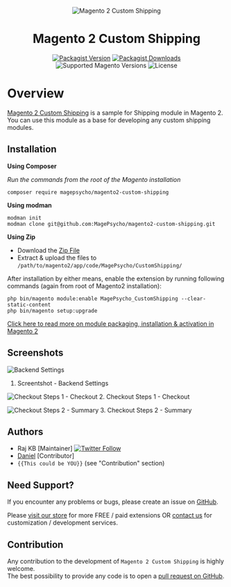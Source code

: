 <div align="center">

![Magento 2 Custom Shipping](https://i.imgur.com/d8QEHRb.png)
# Magento 2 Custom Shipping

</div>

<div align="center">

[![Packagist Version](https://img.shields.io/github/v/tag/MagePsycho/magento2-custom-shipping?sort=semver&label=packagist&style=for-the-badge)](https://packagist.org/packages/magepsycho/magento2-custom-shipping)
[![Packagist Downloads](https://img.shields.io/packagist/dt/magepsycho/magento2-custom-shipping.svg?style=for-the-badge)](https://packagist.org/packages/magepsycho/magento2-custom-shipping/stats)
![Supported Magento Versions](https://img.shields.io/badge/magento-%202.2_|2.3_|_2.4-brightgreen.svg?logo=magento&longCache=true&style=for-the-badge)
![License](https://img.shields.io/badge/license-MIT-green?color=%23234&style=for-the-badge)

</div>

Overview
==================

[Magento 2 Custom Shipping](https://www.magepsycho.com/magento-2-custom-shipping.html) is a sample for Shipping module in Magento 2.   
You can use this module as a base for developing any custom shipping modules.

Installation
-------------
**Using Composer**

*Run the commands from the root of the Magento installation*
```
composer require magepsycho/magento2-custom-shipping
```

**Using modman**
```
modman init
modman clone git@github.com:MagePsycho/magento2-custom-shipping.git
```

**Using Zip**
* Download the [Zip File](https://github.com/MagePsycho/magento2-custom-shipping/archive/master.zip)
* Extract & upload the files to `/path/to/magento2/app/code/MagePsycho/CustomShipping/`

After installation by either means, enable the extension by running following commands (again from root of Magento2 installation):
```
php bin/magento module:enable MagePsycho_CustomShipping --clear-static-content
php bin/magento setup:upgrade
```


[Click here to read more on module packaging, installation & activation in Magento 2](http://www.blog.magepsycho.com/install-magento-2-module-from-github-or-bitbucket-repository-using-composer/)

Screenshots
-----------
![Backend Settings](http://www.blog.magepsycho.com/wp-content/uploads/2015/12/magento2-custom-shipping.png "Backend Settings")
1. Screentshot - Backend Settings

![Checkout Steps 1 - Checkout](http://www.blog.magepsycho.com/wp-content/uploads/2015/11/magento2-custom-shipping-checkout.png "Checkout Steps 1 - Checkout")
2. Checkout Steps 1 - Checkout

![Checkout Steps 2 - Summary](http://www.blog.magepsycho.com/wp-content/uploads/2015/11/magento2-custom-shipping-checkout-summary.png "Checkout Steps 2 - Summary")
3. Checkout Steps 2 - Summary

## Authors

- Raj KB [Maintainer] [![Twitter Follow](https://img.shields.io/twitter/follow/rajkbnp.svg?style=social)](https://twitter.com/rajkbnp)
- [Daniel](https://github.com/dh1984) [Contributor]
- `{{This could be YOU}}` (see "Contribution" section)

## Need Support?
If you encounter any problems or bugs, please create an issue on [GitHub](https://github.com/MagePsycho/magento2-custom-shipping/issues).

Please [visit our store](https://www.magepsycho.com/extensions/magento-2.html) for more FREE / paid extensions OR [contact us](https://magepsycho.com/contact) for customization / development services.

## Contribution
Any contribution to the development of `Magento 2 Custom Shipping` is highly welcome.  
The best possibility to provide any code is to open a [pull request on GitHub](https://github.com/MagePsycho/magento2-custom-shipping/pulls).
